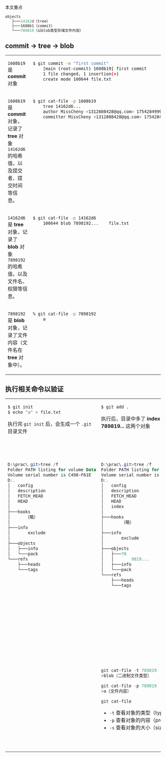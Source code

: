 本文重点
```powershell
objects
   ├───14162d（tree）
   ├───1608b1（commit）
   └───789819（以blob类型存储文件内容）
```
## commit → tree → blob

<table>
<tr>
<td style="width: 40%; padding-right: 15px; vertical-align: middle;">

`1608b19` 是 **commit** 对象

</td><td style="vertical-align: top;">

```Bash
$ git commit -m "first commit"
    [main (root-commit) 1608b19] first commit
    1 file changed, 1 insertion(+)
    create mode 100644 file.txt
```

</td></tr>
<tr>
<td style="width: 40%; padding-right: 15px; vertical-align: middle;">

`1608b19` 是 **commit** 对象，记录了 **tree** 对象 `14162d6` 的哈希值，以及提交者、提交时间等信息。

</td><td style="vertical-align: top;">

```bash
$ git cat-file -p 1608b19
    tree 14162d6...
    author MissCheny <1312808428@qq.com> 1754284999 +0800
    committer MissCheny <1312808428@qq.com> 1754284999 +0800
```

</td></tr>
<tr><td style="vertical-align: middle; width=20%;">

`14162d6` 是 **tree** 对象，记录了 **blob** 对象 `7898192` 的哈希值，以及文件名、权限等信息。


</td><td style="vertical-align: top;">

```bash
$ git cat-file -p 14162d6 
    100644 blob 7898192...    file.txt
```

</td></tr>
<tr><td style="vertical-align: middle; width=20%;">

`7898192` 是 **blob** 对象，记录了文件内容（文件名在 **tree** 对象中）。

</td><td style="vertical-align: top;">

```bash
% git cat-file -p 7898192
    a
```

</td></tr></table>

## 执行相关命令以验证
<table>
<tr>
<td style="vertical-align: top;">

```Bash
$ git init
$ echo "a" > file.txt
```
执行完 `git init` 后，会生成一个 `.git` 目录文件

</td>
<td style="vertical-align: top;">

```Bash
$ git add .
```
执行后，目录中多了 **index** 和 **789819...** 这两个对象
</td>
<td style="vertical-align: top;">

```Bash
$ git commit -m "first commit"

[main (root-commit) 1608b19] first commit
 1 file changed, 1 insertion(+)
 create mode 100644 file.txt
```
返回结果 `1608b19` 是 **commit** 对象，记录了 **tree** 对象 `14162d6...` 的哈希值，以及提交者、提交时间等信息。
<tr>
<td style="vertical-align: top;">

```powershell
D:\prac\.git>tree /f
Folder PATH listing for volume Data
Volume serial number is C498-F61E
D:.
│   config
│   description
│   FETCH_HEAD
│   HEAD
│
├───hooks
│      （略） 
│
├───info
│       exclude
│
├───objects
│   ├───info
│   └───pack
└───refs
    ├───heads
    └───tags
```

</td>
<td style="vertical-align: top;">

```powershell
D:\prac\.git>tree /f
Folder PATH listing for volume Data
Volume serial number is C498-F61E
D:.
│   config
│   description
│   FETCH_HEAD
│   HEAD
│   index
│
├───hooks
│       （略）
│
├───info
│       exclude
│
├───objects
│   ├───78
│   │       9819...
│   ├───info
│   └───pack
└───refs
    ├───heads
    └───tags
```

</td>
<td style="vertical-align: top;">

```powershell
D:\prac\.git>tree /f
Folder PATH listing for volume Data
Volume serial number is C498-F61E
D:.
│   COMMIT_EDITMSG
│   config
│   description
│   FETCH_HEAD
│   HEAD
│   index
│
├───hooks
│       （略）
│
├───info
│       exclude
│
├───logs
│   │   HEAD
│   │
│   └───refs
│       └───heads
│               main
│
├───objects
│   ├───14
│   │       162d
│   ├───16
│   │       08b1
│   ├───78
│   │       9819
│   ├───info
│   └───pack
└───ref
    ├───heads
    │       main
    └───tags
```
</td>

</tr>

<tr>
<td style="vertical-align: top;">
</td>
<td style="vertical-align: top;">

```powershell
git cat-file -t 789819
>blob（二进制文件类型）

git cat-file -p 789819
>a（文件内容）
```
`git cat-file`
- `-t` 查看对象的类型（type）
- `-p` 查看对象的内容（pretty）
- `-s` 查看对象的大小（size）
</td>
<td style="vertical-align: top;">

```powershell
D:\prac\.git>git cat-file -t 1608b1
commit

D:\prac\.git>git cat-file -p 1608b1
tree 14162d6c68b9fe5a7ffd21108888bfe66c92f948
author MissCheny <1312808428@qq.com> 1754284999 +0800
committer MissCheny <1312808428@qq.com> 1754284999 +0800

first commit

D:\prac\.git>git cat-file -t 14162d
tree

D:\prac\.git>git cat-file -p 14162d
100644 blob 78981922613b2afb6025042ff6bd878ac1994e85    file.txt
```

</tr>
</table>